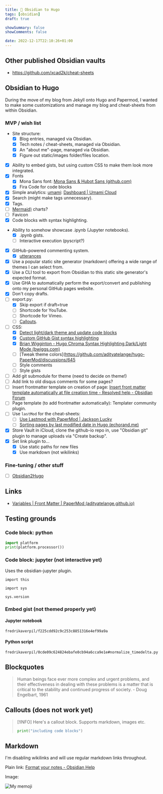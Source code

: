 ```yaml
---
title: 🌂 Obsidian to Hugo
tags: [obsidian]
draft: true

showSummary: false
showComments: false

date: 2022-12-17T22:10:26+01:00
---
```



## Other published Obsidian vaults

- https://github.com/xcad2k/cheat-sheets

## Obsidian to Hugo

During the move of my blog from Jekyll onto Hugo and Papermod, I wanted to make some customizations and manage my blog and cheat-sheets from within Obsidian.

### MVP / wish list

- Site structure:
	- [x] Blog entries, managed via Obsidian.
	- [x] Tech notes / cheat-sheets, managed via Obsidian.
	- [x] An "about me"-page, managed via Obsidian.
	- [x] Figure out static/images folder/files location.
- [x] Ability to embed gists, but using custom CSS to make them look more integrated.
- [x] Fonts
	- [x] Mona Sans font: [Mona Sans & Hubot Sans (github.com)](https://github.com/mona-sans)
	- [x] Fira Code for code blocks
- [x] Simple analytics: [umami](https://umami.is/docs/getting-started): [Dashboard | Umami Cloud](https://cloud.umami.is/websites)
- [x] Search (might make tags unnecessary).
- [x] Tags.
- [ ] [Mermaid)](https://hugo-book-demo.netlify.app/docs/shortcodes/mermaid/) charts?
- [ ] Favicon
- [x] Code blocks with syntax highlighting.
- Ability to somehow showcase .ipynb (Jupyter notebooks).
	- [x] .ipynb gists.
	- [ ] Interactive execution (pyscript?)
- [x] GitHub-powered commenting system.
	- [x] [utterances](https://utteranc.es/)
- [x] Use a popular static site generator (markdown) offering a wide range of themes I can select from.
- [x] Use a CLI tool to export from Obsidian to this static site generator's expected format.
- [x] Use GHA to automatically perform the export/convert and publishing onto my personal GitHub pages website.
- [x] Don't copy drafts.
- [ ] export.py:
	- [x] Skip export if draft=true
	- [ ] Shortcode for YouTube.
	- [ ] Shortcode for Vimeo.
	- [ ] [Callouts](https://help.obsidian.md/How+to/Use+callouts).
- [ ] CSS:
	- [x] [Detect light/dark theme and update code blocks](https://discourse.gohugo.io/t/different-syntax-highlighting-styles-for-light-and-dark-theme/38448)
	- [x] [Custom GitHub Gist syntax highlighting](https://codersblock.com/blog/customizing-github-gists/) 
	- [x] [Brian Wigginton - Hugo Chroma Syntax Highlighting Dark/Light Mode (bwiggs.com)](https://bwiggs.com/posts/2021-08-03-hugo-syntax-highlight-dark-light/)
	- [ ] [Tweak theme colors](https://github.com/adityatelange/hugo-PaperMod/discussions/645
	- [ ] Style comments
	- [ ] Style gists
- [ ] Add git submodule for theme (need to decide on theme!)
- [ ] Add link to old disqus comments for some pages?
- [ ] Insert frontmatter template on creation of page: [Insert front matter template automatically at file creation time - Resolved help - Obsidian Forum](https://forum.obsidian.md/t/insert-front-matter-template-automatically-at-file-creation-time/35351)
- [ ] Page template (to add frontmatter automatically): Templater community plugin.
- [ ] Use `lastMod` for the cheat-sheets:
	- [ ] [Use Lastmod with PaperMod | Jackson Lucky](https://www.jacksonlucky.net/posts/use-lastmod-with-papermod/)
	- [ ] [Sorting pages by last modified date in Hugo (echorand.me)](https://echorand.me/posts/hugo-reverse-sort-modified/)
- [x] Store Vault in iCloud, clone the github-io repo in, use "Obsidian git" plugin to manage uploads via "Create backup".
- [x] Set link plugin to...
	- [x] Use static paths for new files
	- [x] Use markdown (not wikilinks)

### Fine-tuning / other stuff

- [ ] [Obsidian2Hugo](https://task2.net/posts/2022-01-10-obsidian2hugo-exporter/2022-01-10-obsidian2hugo-exporter/)


## Links

- [Variables | Front Matter | PaperMod (adityatelange.github.io)](https://adityatelange.github.io/hugo-PaperMod/posts/papermod/papermod-variables/)

## Testing grounds

### Code block: python

```python
import platform
print(platform.processor())
```

### Code block: jupyter (not interactive yet)

Uses the obsidian-jupyter plugin.

```jupyter
import this
```

```jupyter
import sys

sys.version
```

### Embed gist (not themed properly yet)

#### Jupyter notebook

```gist
fredrikaverpil/f225cdd92c9c253c8851316e4ef99a9a
```

#### Python script

```gist
fredrikaverpil/0cde09c624824ebafe0cb94a6cca9e1e#normalize_timedelta.py
```


## Blockquotes

> Human beings face ever more complex and urgent problems, and their effectiveness in dealing with these problems is a matter that is critical to the stability and continued progress of society. \- Doug Engelbart, 1961

## Callouts (does not work yet)

> [!INFO]
Here's a callout block. Supports markdown, images etc. 
>```python
> print("including code blocks")
> ``` 

## Markdown

I'm disabling wikilinks and will use regular markdown links throughout.

Plain link: [Format your notes - Obsidian Help](https://help.obsidian.md/How+to/Format+your+notes)

Image:

![My memoji](fredrikaverpil.github.io/obsidian/assets/img/memoji.png)